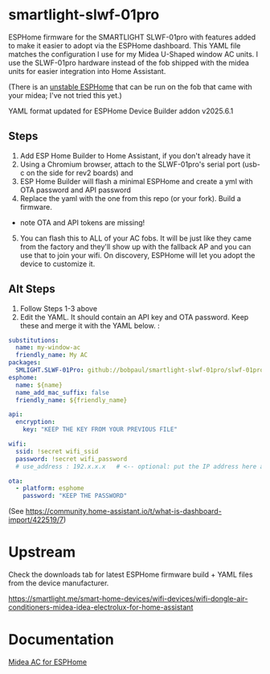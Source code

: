 # smartlight-slwf-01pro
ESPHome firmware for the SMARTLIGHT SLWF-01pro with features added to make it easier to adopt via the ESPHome dashboard. This YAML file matches the configuration I use for my Midea U-Shaped window AC units. I use the SLWF-01pro hardware instead of the fob shipped with the midea units for easier integration into Home Assistant. 

(There is an [unstable ESPHome](https://github.com/libretiny-eu/libretiny/issues/44) that can be run on the fob that came with your midea; I've not tried this yet.)

YAML format updated for ESPHome Device Builder addon v2025.6.1

## Steps

1. Add ESP Home Builder to Home Assistant, if you don't already have it
2. Using a Chromium browser, attach to the SLWF-01pro's serial port (usb-c on the side for rev2 boards) and
3. ESP Home Builder will flash a minimal ESPHome and create a yml with OTA password and API password
4. Replace the yaml with the one from this repo (or your fork). Build a firmware.
  - note OTA and API tokens are missing!
5. You can flash this to ALL of your AC fobs. It will be just like they came from the factory and they'll show up with the fallback AP and you can use that to join your wifi.
   On discovery, ESPHome will let you adopt the device to customize it.

## Alt Steps
1. Follow Steps 1-3 above
3. Edit the YAML. It should contain an API key and OTA password. Keep these and merge it with the YAML below. :

```YAML
substitutions:
  name: my-window-ac
  friendly_name: My AC
packages:
  SMLIGHT.SLWF-01Pro: github://bobpaul/smartlight-slwf-01pro/slwf-01pro.yaml@main
esphome:
  name: ${name}
  name_add_mac_suffix: false
  friendly_name: ${friendly_name}

api:
  encryption:
    key: "KEEP THE KEY FROM YOUR PREVIOUS FILE"

wifi:
  ssid: !secret wifi_ssid
  password: !secret wifi_password
  # use_address : 192.x.x.x   # <-- optional: put the IP address here and ESPHome will use this instead of mdns to find the device for OTA flashing. Useful if you want to rename over wifi.

ota:
  - platform: esphome
    password: "KEEP THE PASSWORD"
```

(See https://community.home-assistant.io/t/what-is-dashboard-import/422519/7)

# Upstream

Check the downloads tab for latest ESPHome firmware build + YAML files from the device manufacturer.

https://smartlight.me/smart-home-devices/wifi-devices/wifi-dongle-air-conditioners-midea-idea-electrolux-for-home-assistant

# Documentation
[Midea AC for ESPHome](https://esphome.io/components/climate/midea.html)
